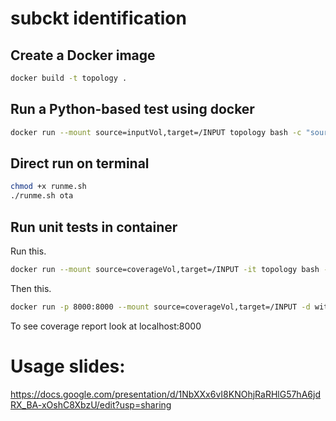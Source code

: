 # subckt identification

## Create a Docker image 
```bash
docker build -t topology .
```

## Run a Python-based test using docker

```bash
docker run --mount source=inputVol,target=/INPUT topology bash -c "source /sympy/bin/activate && cd /DEMO && ./runme.sh ota"
```

## Direct run on terminal
```bash
chmod +x runme.sh
./runme.sh ota
```

## Run unit tests in container

Run this.
```bash
docker run --mount source=coverageVol,target=/INPUT -it topology bash -c "source sympy/bin/activate && cd DEMO/src && rm -rf __pycache__ && pytest --cov=. && coverage html && rm -rf /INPUT/htmlcov && mv htmlcov /INPUT"
```

Then this.
```bash
docker run -p 8000:8000 --mount source=coverageVol,target=/INPUT -d with_python bash -c "source sympy/bin/activate && cd INPUT/htmlcov && python -m http.server"
```

To see coverage report look at localhost:8000


# Usage slides:
https://docs.google.com/presentation/d/1NbXXx6vI8KNOhjRaRHlG57hA6jdRX_BA-xOshC8XbzU/edit?usp=sharing
